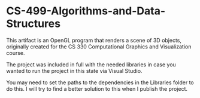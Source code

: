 # CS-499-Algorithms-and-Data-Structures

This artifact is an OpenGL program that renders a scene of 3D objects, originally created for the CS 330 Computational Graphics and Visualization course.

The project was included in full with the needed libraries in case you
wanted to run the project in this state via Visual Studio. 

You may need to set the paths to the dependencies in the Libraries folder
to do this. I will try to find a better solution to this when I publish
the project.
